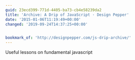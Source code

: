 ```yaml
---
guid: 23ecd399-771d-4405-ba73-cb4e58239da2
title: 'Archive: A Drip of JavaScript · Design Pepper'
date: '2015-01-06T11:19:49+00:00'
changed: '2019-09-24T14:37:25+00:00'


bookmark_of: 'http://designpepper.com/js-drip-archive/'
---
```



Useful lessons on fundamental javascript
